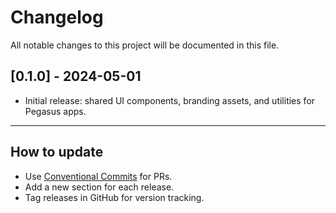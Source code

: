 # Changelog

All notable changes to this project will be documented in this file.

## [0.1.0] - 2024-05-01
- Initial release: shared UI components, branding assets, and utilities for Pegasus apps.

---

## How to update
- Use [Conventional Commits](https://www.conventionalcommits.org/) for PRs.
- Add a new section for each release.
- Tag releases in GitHub for version tracking. 